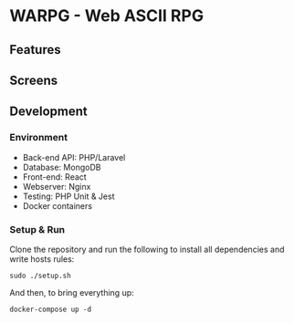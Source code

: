 # WARPG - Web ASCII RPG

## Features

## Screens

## Development

### Environment

* Back-end API: PHP/Laravel
* Database: MongoDB
* Front-end: React
* Webserver: Nginx
* Testing: PHP Unit & Jest
* Docker containers

### Setup & Run

Clone the repository and run the following to install all dependencies and write hosts rules:

    sudo ./setup.sh

And then, to bring everything up:

    docker-compose up -d